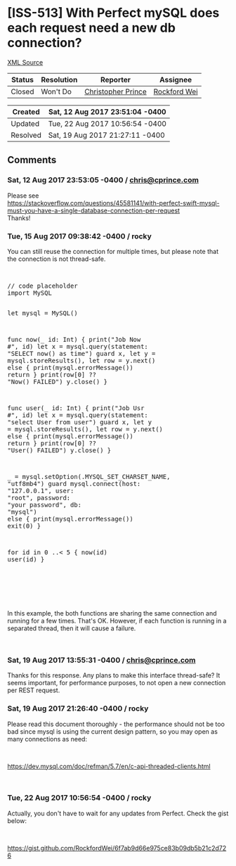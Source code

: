 # [ISS-513] With Perfect mySQL does each request need a new db connection?

[XML Source](../xml/ISS-513.xml)
<p></p>





Status|Resolution|Reporter|Assignee
------|----------|--------|--------
Closed|Won't Do|[Christopher Prince](chris@cprince.com)|[Rockford Wei]($rocky)





Created|Sat, 12 Aug 2017 23:51:04 -0400
-------|--------------
Updated|Tue, 22 Aug 2017 10:56:54 -0400
Resolved|Sat, 19 Aug 2017 21:27:11 -0400


## Comments




### Sat, 12 Aug 2017 23:53:05 -0400 / chris@cprince.com 

<p><p>Please see<br/>
<a href="https://stackoverflow.com/questions/45581141/with-perfect-swift-mysql-must-you-have-a-single-database-connection-per-request" class="external-link" rel="nofollow">https://stackoverflow.com/questions/45581141/with-perfect-swift-mysql-must-you-have-a-single-database-connection-per-request</a><br/>
Thanks!</p></p>


### Tue, 15 Aug 2017 09:38:42 -0400 / rocky 

<p><p>You can still reuse the connection for multiple times, but please note that the connection is not thread-safe.</p>

<p> </p>
<div class="code panel" style="border-width: 1px;"><div class="codeContent panelContent">
<pre class="code-java"><span class="code-comment">// code placeholder
</span><span class="code-keyword">import</span> MySQL

let mysql = MySQL()

func now(_ id: Int) {
  print(<span class="code-quote">"Job Now #"</span>, id)
  let x = mysql.query(statement: <span class="code-quote">"SELECT now() as time"</span>)
  guard x, let y = mysql.storeResults(),
  let row = y.next() <span class="code-keyword">else</span> {
    print(mysql.errorMessage())
    <span class="code-keyword">return</span>
  }
  print(row[0] ?? <span class="code-quote">"Now() FAILED"</span>)
  y.close()
}

func user(_ id: Int) {
  print(<span class="code-quote">"Job Usr #"</span>, id)
  let x = mysql.query(statement: <span class="code-quote">"select User from user"</span>)
  guard x, let y = mysql.storeResults(),
    let row = y.next() <span class="code-keyword">else</span> {
     print(mysql.errorMessage())
     <span class="code-keyword">return</span>
 }
  print(row[0] ?? <span class="code-quote">"User() FAILED"</span>)
  y.close()
}

_ = mysql.setOption(.MYSQL_SET_CHARSET_NAME, <span class="code-quote">"utf8mb4"</span>)
guard mysql.connect(host: <span class="code-quote">"127.0.0.1"</span>, user: <span class="code-quote">"root"</span>, password: <span class="code-quote">"your password"</span>, db: <span class="code-quote">"mysql"</span>) <span class="code-keyword">else</span> {
  print(mysql.errorMessage())
  exit(0)
}

<span class="code-keyword">for</span> id in 0 ..&lt; 5 {
  now(id)
  user(id)
}

</pre>
</div></div>
<p> </p>

<p> </p>

<p>In this example, the both functions are sharing the same connection and running for a few times. That's OK. However, if each function is running in a separated thread, then it will cause a failure.</p>

<p> </p></p>


### Sat, 19 Aug 2017 13:55:31 -0400 / chris@cprince.com 

<p><p>Thanks for this response. Any plans to make this interface thread-safe? It seems important, for performance purposes, to not open a new connection per REST request.</p></p>


### Sat, 19 Aug 2017 21:26:40 -0400 / rocky 

<p><p>Please read this document thoroughly - the performance should not be too bad since mysql is using the current design pattern, so you may open as many connections as need:</p>

<p> </p>

<p><a href="https://dev.mysql.com/doc/refman/5.7/en/c-api-threaded-clients.html" class="external-link" rel="nofollow">https://dev.mysql.com/doc/refman/5.7/en/c-api-threaded-clients.html</a></p>

<p> </p></p>


### Tue, 22 Aug 2017 10:56:54 -0400 / rocky 

<p><p>Actually, you don't have to wait for any updates from Perfect. Check the gist below:</p>

<p> </p>

<p><a href="https://gist.github.com/RockfordWei/6f7ab9d66e975ce83b09db5b21c2d726" class="external-link" rel="nofollow">https://gist.github.com/RockfordWei/6f7ab9d66e975ce83b09db5b21c2d726</a></p>

<p> </p></p>


